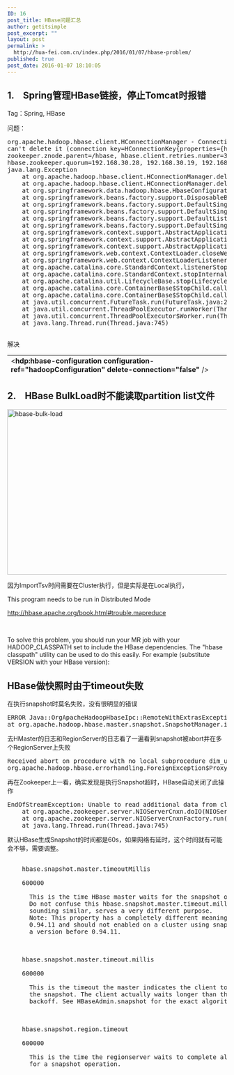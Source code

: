 ```yaml
---
ID: 16
post_title: HBase问题汇总
author: getitsimple
post_excerpt: ""
layout: post
permalink: >
  http://hua-fei.com.cn/index.php/2016/01/07/hbase-problem/
published: true
post_date: 2016-01-07 18:10:05
---
```

<h2>1.    Spring管理HBase链接，停止Tomcat时报错</h2>
Tag：Spring, HBase

问题：
<pre class="brush:java">
org.apache.hadoop.hbase.client.HConnectionManager - Connection not found in the list, 
can't delete it (connection key=HConnectionKey{properties={hbase.rpc.timeout=60000, hbase.zookeeper.property.clientPort=2181, hbase.client.pause=100, 
zookeeper.znode.parent=/hbase, hbase.client.retries.number=35, 
hbase.zookeeper.quorum=192.168.30.28, 192.168.30.19, 192.168.30.11,192.168.30.27,192.168.30.29}, username='hadoop'}). May be the key was modified?
java.lang.Exception
	at org.apache.hadoop.hbase.client.HConnectionManager.deleteConnection(HConnectionManager.java:466)
	at org.apache.hadoop.hbase.client.HConnectionManager.deleteConnection(HConnectionManager.java:402)
	at org.springframework.data.hadoop.hbase.HbaseConfigurationFactoryBean.destroy(HbaseConfigurationFactoryBean.java:80)
	at org.springframework.beans.factory.support.DisposableBeanAdapter.destroy(DisposableBeanAdapter.java:238)
	at org.springframework.beans.factory.support.DefaultSingletonBeanRegistry.destroyBean(DefaultSingletonBeanRegistry.java:510)
	at org.springframework.beans.factory.support.DefaultSingletonBeanRegistry.destroySingleton(DefaultSingletonBeanRegistry.java:486)
	at org.springframework.beans.factory.support.DefaultListableBeanFactory.destroySingleton(DefaultListableBeanFactory.java:740)
	at org.springframework.beans.factory.support.DefaultSingletonBeanRegistry.destroySingletons(DefaultSingletonBeanRegistry.java:455)
	at org.springframework.context.support.AbstractApplicationContext.destroyBeans(AbstractApplicationContext.java:1090)
	at org.springframework.context.support.AbstractApplicationContext.doClose(AbstractApplicationContext.java:1064)
	at org.springframework.context.support.AbstractApplicationContext.close(AbstractApplicationContext.java:1010)
	at org.springframework.web.context.ContextLoader.closeWebApplicationContext(ContextLoader.java:558)
	at org.springframework.web.context.ContextLoaderListener.contextDestroyed(ContextLoaderListener.java:143)
	at org.apache.catalina.core.StandardContext.listenerStop(StandardContext.java:5064)
	at org.apache.catalina.core.StandardContext.stopInternal(StandardContext.java:5726)
	at org.apache.catalina.util.LifecycleBase.stop(LifecycleBase.java:232)
	at org.apache.catalina.core.ContainerBase$StopChild.call(ContainerBase.java:1590)
	at org.apache.catalina.core.ContainerBase$StopChild.call(ContainerBase.java:1579)
	at java.util.concurrent.FutureTask.run(FutureTask.java:262)
	at java.util.concurrent.ThreadPoolExecutor.runWorker(ThreadPoolExecutor.java:1145)
	at java.util.concurrent.ThreadPoolExecutor$Worker.run(ThreadPoolExecutor.java:615)
	at java.lang.Thread.run(Thread.java:745)

</pre>

解决
<table style="height: 47px;" width="734">
<tbody>
<tr>
<td width="553">&lt;<strong>hdp</strong><strong>:hbase-configuration </strong><strong>configuration-ref</strong><strong>="hadoopConfiguration" </strong><strong>delete-connection</strong><strong>="false" </strong>/&gt;</td>
</tr>
</tbody>
</table>
<h2>2.    HBase BulkLoad时不能读取partition list文件</h2>
<img class="alignnone size-full wp-image-17" src="http://ec2-54-169-247-55.ap-southeast-1.compute.amazonaws.com/blog/wp-content/uploads/2016/01/hbase-bulk-load.png" alt="hbase-bulk-load" width="1403" height="380" />

因为ImportTsv时间需要在Cluster执行，但是实际是在Local执行，

This program needs to be run in Distributed Mode

<a href="http://hbase.apache.org/book.html#trouble.mapreduce">http://hbase.apache.org/book.html#trouble.mapreduce</a>

&nbsp;

To solve this problem, you should run your MR job with your HADOOP_CLASSPATH set to include the HBase dependencies. The "hbase classpath" utility can be used to do this easily. For example (substitute VERSION with your HBase version):

<h2>HBase做快照时由于timeout失败</h2>
在执行snapshot时莫名失败，没有很明显的错误
<pre class="brush:java">
ERROR Java::OrgApacheHadoopHbaseIpc::RemoteWithExtrasException: org.apache.hadoop.hbase.snapshot.HBaseSnapshotException: Snapshot { ss=group_member_uid_tmp-snapshot-20160108 table=group_member_uid_tmp type=FLUSH } had an error. Procedure group_member_uid_tmp-snapshot-20160108 { waiting=[dn1-5-16-j751132-ha-da.juanpi.com,60020,1450775385933] done=[] }
at org.apache.hadoop.hbase.master.snapshot.SnapshotManager.isSnapshotDone(SnapshotManager.java:350)
</pre>
去HMaster的日志和RegionServer的日志看了一遍看到snapshot被abort并在多个RegionServer上失败

<pre class="brush:java">
Received abort on procedure with no local subprocedure dim_user_ip_tmp-snapshot-20151229, ignoring it.
org.apache.hadoop.hbase.errorhandling.ForeignException$ProxyThrowable via dn12-30-28-2ND7Z42.juanpi.com,60020,1450775422501:org.apache.hadoop.hbase.errorhandling.ForeignException$ProxyThrowable: java.io.IOException: org.apache.zookeeper.KeeperException$NoNodeException: KeeperErrorCode = NoNode for /hbase/online-snapshot/acquired/dim_user_ip_tmp-snapshot-20151229/dn12-30-28-2ND7Z42.juanpi.com,60020,1450775422501
</pre>

再在Zookeeper上一看，确实发现是执行Snapshot超时，HBase自动关闭了此操作
<pre class="brush:java">
EndOfStreamException: Unable to read additional data from client sessionid 0x650680df9d34ef1, likely client has closed socket
	at org.apache.zookeeper.server.NIOServerCnxn.doIO(NIOServerCnxn.java:220)
	at org.apache.zookeeper.server.NIOServerCnxnFactory.run(NIOServerCnxnFactory.java:208)
	at java.lang.Thread.run(Thread.java:745)
</pre>

默认HBase生成Snapshot的时间都是60s，如果网络有延时，这个时间就有可能会不够，需要调整。
<pre class="brush:xml">
<property>
    <name>hbase.snapshot.master.timeoutMillis</name>
    <!-- Change from default of 60s to 600s to allow for slow flushing of tables -->
    <value>600000</value>
    <description>
      This is the time HBase master waits for the snapshot operation to complete.
      Do not confuse this hbase.snapshot.master.timeout.millis, which although
      sounding similar, serves a very different purpose.
      Note: This property has a completely different meaning before hbase version
      0.94.11 and should not enabled on a cluster using snapshots and running
      a version before 0.94.11.
    </description>
  </property>
  <property>
    <name>hbase.snapshot.master.timeout.millis</name>
    <!-- Change from default of 60s to 600s to allow for slow flushing of tables -->
    <value>600000</value>
    <description>
      This is the timeout the master indicates the client to wait when it takes
      the snapshot. The client actually waits longer than this due to exponential
      backoff. See HBaseAdmin.snapshot for the exact algorithm.
    </description>
  </property>
  <property>
    <name>hbase.snapshot.region.timeout</name>
    <!-- Change from default of 60s to 600s to allow for slow flushing of tables -->
    <value>600000</value>
    <description>
      This is the time the regionserver waits to complete all of its activities
      for a snapshot operation.
    </description>
 </property>
</pre>